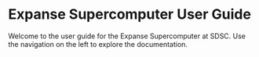 # Expanse Supercomputer User Guide

Welcome to the user guide for the Expanse Supercomputer at SDSC. Use the navigation on the left to explore the documentation.